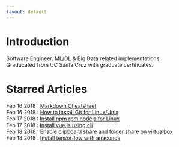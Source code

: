 ```yaml
---
layout: default
---
```


# Introduction
Software Engineer. ML/DL & Big Data related implementations.  
Graducated from UC Santa Cruz with graduate certificates.

# Starred Articles
Feb 16 2018 : [Markdown Cheatsheet](https://en.support.wordpress.com/markdown-quick-reference/)  
Feb 16 2018 : [How to install Git for Linux/Unix](https://git-scm.com/download/linux)  
Feb 17 2018 : [Install npm rpm nodejs for Linux](https://firelands128.github.io/install-npm-rpm-nodejs-curl/)  
Feb 17 2018 : [Install vue.js using cli](https://firelands128.github.io/install-Vue.js-using-CLI/)  
Feb 18 2018 : [Enable clipboard share and folder share on virtualbox](https://firelands128.github.io/Enable-clipboard-share-and-folder-share-on-virtualbox/)  
Feb 18 2018 : [Install tensorflow with anaconda](https://firelands128.github.io/install-tensorflow-with-anaconda/)
